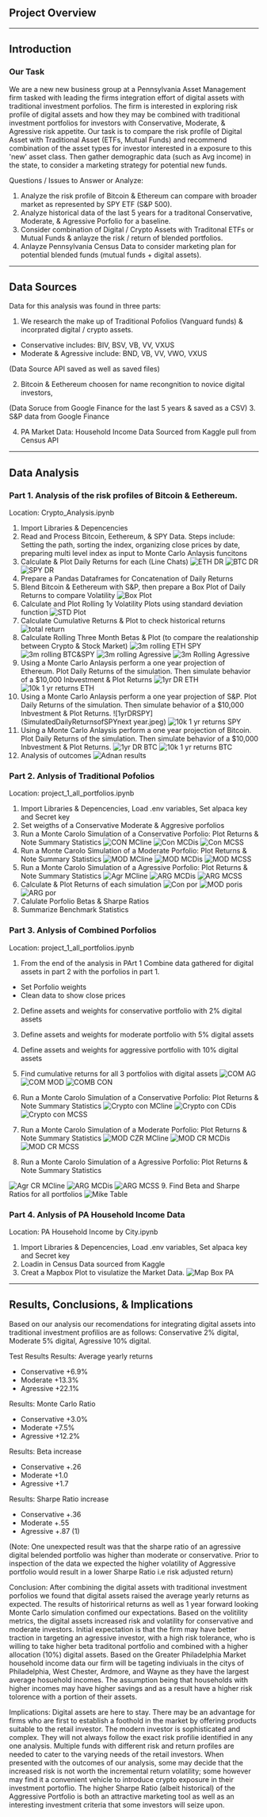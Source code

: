 ## Project Overview 
---
## Introduction
### Our Task 

We are a new new business group at a Pennsylvania Asset Management firm tasked with leading the firms integration effort of digital assets with traditional investment porfolios. The firm is interested in exploring risk profile of digital assets and how they may be combined with traditional investment portfolios for investors with Conservative, Moderate, & Agressive risk appetite. Our task is to compare the risk profile of Digital Asset with Traditional Asset (ETFs, Mutual Funds) and recommend combination of the asset types for investor interested in a exposure to this 'new' asset class. Then gather demographic data (such as Avg income) in the state, to consider a marketing strategy for potential new funds. 

Questions / Issues to Answer or Analyze: 

1. Analyze the risk profile of Bitcoin & Ethereum can compare with broader market as represented by SPY ETF (S&P 500).
2. Analyze historical data of the last 5 years for a traditonal Conservative, Moderate, & Agressive Porfolio for a baseline.
3. Consider combination of Digital / Crypto Assets with Traditonal ETFs or Mutual Funds & anlayze the risk / return of blended portfolios.
4. Anlayze Pennsylvania Census Data to consider marketing plan for potential blended funds (mutual funds + digital assets).

---

## Data Sources 
Data for this analysis was found in three parts: 
1. We research the make up of Traditional Pofolios (Vanguard funds) & incorprated digital / crypto assets. 
* Conservative includes: BIV, BSV, VB, VV, VXUS
* Moderate & Agressive include: BND, VB, VV, VWO, VXUS

(Data Source API saved as well as saved files)

2. Bitcoin & Eethereum choosen for name recongnition to novice digital investors, 

(Data Soruce from Google Finance for the last 5 years & saved as a CSV)
3. S&P data from Google Finance 

4. PA Market Data: Household Income Data Sourced from Kaggle pull from Census API
---

## Data Analysis

### Part 1. Analysis of the risk profiles of Bitcoin & Eethereum. 
Location: Crypto_Analysis.ipynb
1. Import  Libraries & Depencencies 
2. Read and Process Bitcoin, Eethereum, & SPY Data. Steps include: Setting the path, sorting the index, organizing close prices by date, preparing multi level index as input to Monte Carlo Anlaysis funcitons
3. Calculate & Plot Daily Returns for each (Line Chats)
![ETH DR](ETHDailyReturns.jpeg)
![BTC DR](BTCDailyReturns.jpeg)
![SPY DR](SPYDailyReturns.jpeg)
4. Prepare a Pandas Dataframes for Concatenation of Daily Returns 
5. Blend Bitcoin & Eethereum with S&P, then prepare a Box Plot of Daily Returns to compare Volatility
![Box Plot](BoxPlotDailyReturnDigital.jpeg)
6. Calculate and Plot Rolling 1y Volatility Plots using standard deviation function
![STD Plot](1yrRollingSTD.jpeg)
7. Calculate Cumulative Returns & Plot to check historical returns
![total return](Cumulativereturns.jpeg)
8. Calculate Rolling Three Month Betas & Plot (to compare the realationship between Crypto & Stock Market)
![3m rolling ETH SPY](3mRollingBetaETH&SPY.jpeg)
![3m rolling BTC&SPY](3mRollingBetaBTC&SPY.jpeg)
![3m rolling Agressive](3MRollingBetaAgressiveSPYETH&SPYBeta.jpeg)
![3m Rolling Agressive](3MRollingBetaModerate&SPY.jpeg)
9. Using a Monte Carlo Anlaysis perform a one year projection of Ethereum. Plot Daily Returns of the simulation. Then simulate behavior of a $10,000 Inbvestment & Plot Returns
![1yr DR ETH](FinalSimulatedDailyReturnsBehaviprofETHovernextyear.jpeg)
![10k 1 yr returns ETH](SimulatedReturnsETH10k.jpeg)
10. Using a Monte Carlo Anlaysis perform a one year projection of S&P. Plot Daily Returns of the simulation. Then simulate behavior of a $10,000 Inbvestment & Plot Returns.
![1yrDRSPY](SimulatedDailyReturnsofSPYnext year.jpeg)
![10k 1 yr returns SPY](10kInvestSPYSimulation.jpeg)
11. Using a Monte Carlo Anlaysis perform a one year projection of Bitcoin. Plot Daily Returns of the simulation. Then simulate behavior of a $10,000 Inbvestment & Plot Returns.
![1yr DR BTC](SimulatedDRBTCoverthenextyear.jpeg)
![10k 1 yr returns BTC](10KSimulatedReturnsBTC.jpeg)
12. Analysis of outcomes 
![Adnan results](Adnantable.jpeg)

### Part 2. Anlysis of Traditional Pofolios 
Location: project_1_all_portfolios.ipynb
1. Import  Libraries & Depencencies, Load .env variables, Set alpaca key and Secret key
2. Set weigths of a Conservative Moderate & Aggresive porfolios 
3. Run a Monte Carolo Simulation of a Conservative Porfolio: Plot Returns & Note Summary Statistics
![CON MCline](ConservMCLine.jpeg)
![Con MCDis](ConservMCdis.jpeg)
![Con MCSS](SummarystatsCONSMC.jpeg)
4. Run a Monte Carolo Simulation of a Moderate Porfolio: Plot Returns & Note Summary Statistics
![MOD MCline](MODMCLine.jpeg)
![MOD MCDis](MODMCDIS.jpeg)
![MOD MCSS](MODMCSS.jpeg)
5. Run a Monte Carolo Simulation of a Agressive Porfolio: Plot Returns & Note Summary Statistics
![Agr MCline](AgressMCLine.jpeg)
![ARG MCDis](AggresMCDis.jpeg)
![ARG MCSS](AgressMCSS.jpeg)
6. Calculate & Plot Returns of each simulation
![Con por](Aggressiveporfolioreturns.jpeg)
![MOD poris](Moderateporfolioreturns.jpeg)
![ARG por](Aggressiveporfolioreturns.jpeg)
7. Calulate Porfolio Betas & Sharpe Ratios 
8. Summarize Benchmark Statistics 
### Part 3. Anlysis of Combined Porfolios
Location: project_1_all_portfolios.ipynb
1. From the end of the analysis in PArt 1 Combine data gathered for digital assets in part 2 with the porfolios in part 1. 
* Set Porfolio weights 
* Clean data to show close prices 
2. Define assets and weights for conservative portfolio with 2% digital assets
3. Define assets and weights for moderate portfolio with 5% digital assets
4. Define assets and weights for aggressive portfolio with 10% digital assets
5. Find cumulative returns for all 3 portfolios with digital assets
![COM AG](Combinedagress.jpeg)
![COM MOD](Combinedmod.jpeg)
![COMB CON](Combinedcons.jpeg)
6. Run a Monte Carolo Simulation of a Conservative Porfolio: Plot Returns & Note Summary Statistics
![Crypto con MCline](CryptocombinedMCline.jpeg)
![Crypto con CDis](CryptocombinedMCdis.jpeg)
![Crypto con MCSS](CryptocombinedMClSS.jpeg)

7. Run a Monte Carolo Simulation of a Moderate Porfolio: Plot Returns & Note Summary Statistics
![MOD CZR MCline](MODCRMCLINE.jpeg)
![MOD CR MCDis](MODCRMCDIS.jpeg)
![MOD CR MCSS](MODCRMCDD.jpeg)
8. Run a Monte Carolo Simulation of a Agressive Porfolio: Plot Returns & Note Summary Statistics

![Agr CR MCline](CRAGRESSMCLINE.jpeg)
![ARG MCDis](CRAGRESSMCDIS.jpeg)
![ARG MCSS](CRAGRESSMCSS.jpeg)
9. Find Beta and Sharpe Ratios for all portfolios
![Mike Table](Miketable.jpeg)

### Part 4. Anlysis of PA Household Income Data
Location: PA Household Income by City.ipynb
1. Import  Libraries & Depencencies, Load .env variables, Set alpaca key and Secret key
2. Loadin in Census Data sourced from Kaggle 
3. Creat a Mapbox Plot to visulatize the Market Data. 
![Map Box PA](MapboxPA.jpeg)

--- 

## Results, Conclusions, & Implications
Based on our analysis our recomendations for integrating digital assets into traditional investment profilios are as follows: Conservative 2% digital, Moderate 5% digital, Agressive 10% digital. 

Test Results 
Results: Average yearly returns
* Conservative +6.9%
* Moderate +13.3%
* Agressive +22.1%

Results: Monte Carlo Ratio
* Conservative +3.0%
* Moderate +7.5%
* Agressive +12.2%

Results: Beta increase
* Conservative +.26
* Moderate +1.0
* Agressive +1.7

Results: Sharpe Ratio increase
* Conservative +.36
* Moderate +.55
* Agressive +.87 (1)

(Note: One unexpected result was that the sharpe ratio of an agressive digital belended portfolio was higher than moderate or conservative.
Prior to inspection of the data we expected the higher volatility of Aggressive portfolio would result in a lower Sharpe Ratio i.e risk adjusted return)

Conclusion:
After combining the digital assets with traditional investment porfolios we found that digital assets raised the average yearly returns as expected. The results of historirical returns as well as 1 year forward looking Monte Carlo simulation confimed our expectations. Based on the volitility metrics, the digital assets increased risk and volatility for conservative and moderate investors. Initial expectation is that the firm may have better traction in targeting an agressive investor, with a high risk tolerance, who is willing to take higher beta traditonal portfolio and combined with a higher allocation (10%) digital assets. Based on the Greater Philadelphia Market household income data our firm will be tageting indiviuals in the citys of Philadelphia, West Chester, Ardmore, and Wayne as they have the largest average hosuehold incomes.  The assumption being that households with higher incomes may have higher savings and as a result have a higher risk tolorence with a portion of their assets.

Implications: 
Digital assets are here to stay.  There may be an advantage for firms who are first to establish a foothold in the market by offering products suitable to the retail investor.  The modern investor is sophisticated and complex. They will not always follow the exact risk profilie identified in any one analysis.  Multiple funds with different risk and return profiles are needed to cater to the varying needs of the retail investors.  When presented with the outcomes of our analysis, some may decide that the increased risk is not worth the incremental return volatility; some however may find it a convenient vehicle to introduce crypto exposure in their investment portoflio. The higher Sharpe Ratio (albeit historical) of the Aggressive Portfolio is both an attractive marketing tool as well as an interesting investment criteria that some investors will seize upon. 
